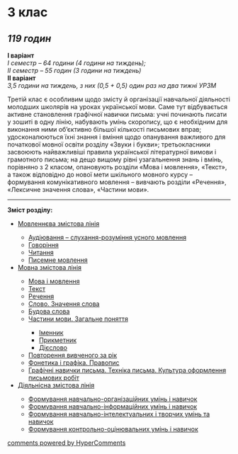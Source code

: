 <div id="hypercomments_widget" class="js-hypercomments-widget invisible"></div>

# 3 клас

## <i>119 годин</i>

<b>I варіант</b><br>
<i>І семестр – 64 години (4 години на тиждень);</i><br>
<i>ІІ семестр – 55 годин (3 години на тиждень)</i><br>
<b>II варіант</b><br>
<i>3,5 години на тиждень, з них (0,5 + 0,5) один раз на два тижні УРЗМ</i><br>

Третій клас є особливим щодо змісту й організації навчальної діяльності молодших школярів на уроках української мови. Саме тут відбувається активне становлення графічної навички письма: учні починають писати у зошиті в одну лінію, набувають умінь скоропису, що є необхідним для виконання ними об’єктивно більшої кількості письмових вправ; удосконалюються їхні знання і вміння щодо опанування важливого для початкової мовної освіти розділу «Звуки і букви»; третьокласники засвоюють найважливіші правила української літературної вимови і грамотного письма; на дещо вищому рівні узагальнення знань і вмінь, порівняно з 2 класом, опановують розділи «Мова і мовлення», «Текст», а також відповідно до нової мети шкільного мовного курсу – формування комунікативного мовлення – вивчають розділи «Речення», «Лексичне значення слова», «Частини мови».

<hr>
<p><b>Зміст розділу:</b></p>
<ul type="disc">
<li><a href="http://ukrmon14-new.ed-era.com/3/movlennyeva_zmistova_liniya.html">Мовленнєва змістова лінія</a></li>
<ul type="circle">
<li><a href="http://ukrmon14-new.ed-era.com/3/audiyuvannya.html">Аудіювання – слухання-розуміння усного мовлення</a></li>
<li><a href="http://ukrmon14-new.ed-era.com/3/govorinnya.html">Говоріння</a></li>
<li><a href="http://ukrmon14-new.ed-era.com/3/chitannya.html">Читання</a></li>
<li><a href="http://ukrmon14-new.ed-era.com/3/pisemne_movlennya.html">Писемне мовлення</a></li>
</ul>
<li><a href="http://ukrmon14-new.ed-era.com/3/movna_zmistova_liniya.html">Мовна змістова лінія</a></li>
<ul type="circle">
<li><a href="http://ukrmon14-new.ed-era.com/3/mova_i_movlennya.html">Мова і мовлення</a></li>
<li><a href="http://ukrmon14-new.ed-era.com/3/tekst.html">Текст</a></li>
<li><a href="http://ukrmon14-new.ed-era.com/3/rechennya.html">Речення</a></li>
<li><a href="http://ukrmon14-new.ed-era.com/3/slovo_znachennya_slova.html">Слово. Значення слова</a></li>
<li><a href="http://ukrmon14-new.ed-era.com/3/budova_slova.html">Будова слова</a></li>
<li><a href="http://ukrmon14-new.ed-era.com/3/chastini_movi_zagalne_ponyattya.html">Частини мови. Загальне поняття</a></li>
<ul type="square">
<li><a href="http://ukrmon14-new.ed-era.com/3/imennik.html">Іменник</a></li>
<li><a href="http://ukrmon14-new.ed-era.com/3/prikmetnik.html">Прикметник</a></li>
<li><a href="http://ukrmon14-new.ed-era.com/3/diyeslovo.html">Дієслово</a></li>
</ul>
<li><a href="http://ukrmon14-new.ed-era.com/3/povtorennya_vivchenogo_za_rik.html">Повторення вивченого за рік</a></li>
<li><a href="http://ukrmon14-new.ed-era.com/3/fonetika_i_grafika_pravopis.html">Фонетика і графіка. Правопис</a></li>
<li><a href="http://ukrmon14-new.ed-era.com/3/grafichni_navichki_pisma_tekhnika_pisma_kultura_oformlennya_pismovikh_robit.html">Графічні навички письма. Техніка письма. Культура оформлення письмових робіт</a></li>
</ul>
<li><a href="http://ukrmon14-new.ed-era.com/3/diyalnisna_zmistova_liniya.html">Діяльнісна змістова лінія</a></li>
<ul type="circle">
<li><a href="http://ukrmon14-new.ed-era.com/3/formuvannya_navchalno-organizatsiynikh_umin_i_navichok.html">Формування навчально-організаційних умінь і навичок</a></li>
<li><a href="http://ukrmon14-new.ed-era.com/3/formuvannya_navchalno-informatsiynikh_umin_i_navichok.html">Формування навчально-інформаційних умінь і навичок</a></li>
<li><a href="http://ukrmon14-new.ed-era.com/3/formuvannya_navchalno-intelektualnikh_i_tvorchikh_umin_ta_navichok.html">Формування навчально-інтелектуальних і творчих умінь та навичок</a></li>
<li><a href="http://ukrmon14-new.ed-era.com/3/formuvannya_kontrolno-otsinyuvalnikh_umin_i_navichok.html">Формування контрольно-оцінювальних умінь і навичок</a></li>
</ul>
</ul>

<div class="js-hypercomments-container">
<a href="http://hypercomments.com" class="hc-link" title="comments widget">comments powered by HyperComments</a>
</div>